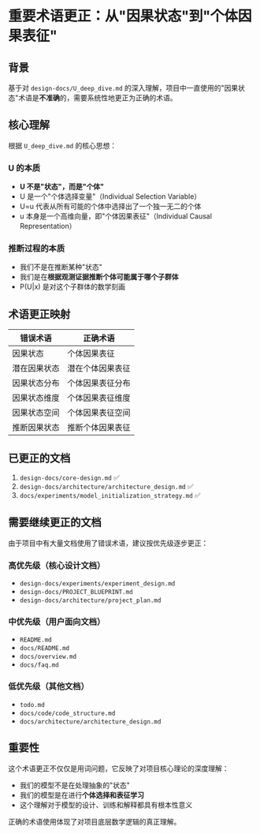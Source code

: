 # 重要术语更正：从"因果状态"到"个体因果表征"

## 背景

基于对 `design-docs/U_deep_dive.md` 的深入理解，项目中一直使用的"因果状态"术语是**不准确**的，需要系统性地更正为正确的术语。

## 核心理解

根据 `U_deep_dive.md` 的核心思想：

### U 的本质
- **U 不是"状态"，而是"个体"**
- U 是一个"个体选择变量"（Individual Selection Variable）
- U=u 代表从所有可能的个体中选择出了一个独一无二的个体
- u 本身是一个高维向量，即"个体因果表征"（Individual Causal Representation）

### 推断过程的本质
- 我们不是在推断某种"状态"
- 我们是在**根据观测证据推断个体可能属于哪个子群体**
- P(U|x) 是对这个子群体的数学刻画

## 术语更正映射

| 错误术语 | 正确术语 |
|---------|---------|
| 因果状态 | 个体因果表征 |
| 潜在因果状态 | 潜在个体因果表征 |
| 因果状态分布 | 个体因果表征分布 |
| 因果状态维度 | 个体因果表征维度 |
| 因果状态空间 | 个体因果表征空间 |
| 推断因果状态 | 推断个体因果表征 |

## 已更正的文档

1. `design-docs/core-design.md` ✅
2. `design-docs/architecture/architecture_design.md` ✅ 
3. `docs/experiments/model_initialization_strategy.md` ✅

## 需要继续更正的文档

由于项目中有大量文档使用了错误术语，建议按优先级逐步更正：

### 高优先级（核心设计文档）
- `design-docs/experiments/experiment_design.md`
- `design-docs/PROJECT_BLUEPRINT.md`
- `design-docs/architecture/project_plan.md`

### 中优先级（用户面向文档）
- `README.md`
- `docs/README.md`
- `docs/overview.md`
- `docs/faq.md`

### 低优先级（其他文档）
- `todo.md`
- `docs/code/code_structure.md`
- `docs/architecture/architecture_design.md`

## 重要性

这个术语更正不仅仅是用词问题，它反映了对项目核心理论的深度理解：
- 我们的模型不是在处理抽象的"状态"
- 我们的模型是在进行**个体选择和表征学习**
- 这个理解对于模型的设计、训练和解释都具有根本性意义

正确的术语使用体现了对项目底层数学逻辑的真正理解。 